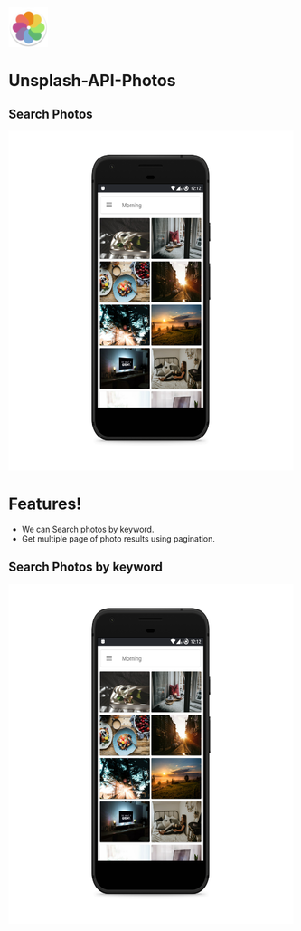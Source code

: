 <img src="https://github.com/karthisammannan/Unsplash-API-Photos/blob/master/app/src/main/res/mipmap-hdpi/ic_launcher_round.png" width="70" height="70"> 

# Unsplash-API-Photos

## Search Photos

<img src="https://github.com/karthisammannan/Unsplash-API-Photos/blob/master/Screens/pixel_quite_black_portrait1.png" width="550" height="600">

# Features!

  - We can Search photos by keyword.
  - Get multiple page of photo results using pagination.
  
  
## Search Photos by keyword
<img src="https://github.com/karthisammannan/Unsplash-API-Photos/blob/master/Screens/pixel_quite_black_portrait1.png" width="550" height="600">



